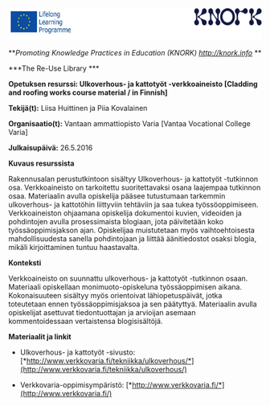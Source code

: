 <img src="images\cf7e3140e0521292f945c3ee5d5de899e206cf14/media/image01.png" width="601" height="63" />

***Promoting Knowledge Practices in Education (KNORK) http://knork.info* **

***The Re-Use Library ***

**Opetuksen resurssi: Ulkoverhous- ja kattotyöt -verkkoaineisto \[Cladding and roofing works course material / in Finnish\]**

**Tekijä(t):** Liisa Huittinen ja Piia Kovalainen

**Organisaatio(t):** Vantaan ammattiopisto Varia \[Vantaa Vocational College Varia\]

**Julkaisupäivä:** 26.5.2016

**Kuvaus resurssista**

Rakennusalan perustutkintoon sisältyy Ulkoverhous- ja kattotyöt -tutkinnon osa. Verkkoaineisto on tarkoitettu suoritettavaksi osana laajempaa tutkinnon osaa. Materiaalin avulla opiskelija pääsee tutustumaan tarkemmin ulkoverhous- ja kattotöhin liittyviin tehtäviin ja saa tukea työssöoppimiseen. Verkkoaineiston ohjaamana opiskelija dokumentoi kuvien, videoiden ja pohdintojen avulla prosessimaista blogiaan, jota päivitetään koko työssäoppimisjakson ajan. Opiskelijaa muistutetaan myös vaihtoehtoisesta mahdollisuudesta sanella pohdintojaan ja liittää äänitiedostot osaksi blogia, mikäli kirjoittaminen tuntuu haastavalta.

**Konteksti**

Verkkoaineisto on suunnattu ulkoverhous- ja kattotyöt -tutkinnon osaan. Materiaali opiskellaan monimuoto-opiskeluna työssäoppimisen aikana. Kokonaisuuteen sisältyy myös orientoivat lähiopetuspäivät, jotka toteutetaan ennen työssäoppimisjaksoa ja sen päätyttyä. Materiaalin avulla opiskelijat asettuvat tiedontuottajan ja arvioijan asemaan kommentoidessaan vertaistensa blogisisältöjä.

**Materiaalit ja linkit**

-   Ulkoverhous- ja kattotyöt -sivusto: [*http://www.verkkovaria.fi/tekniikka/ulkoverhous/*](http://www.verkkovaria.fi/tekniikka/ulkoverhous/)

-   Verkkovaria-oppimisympäristö: [*http://www.verkkovaria.fi/*](http://www.verkkovaria.fi/)


